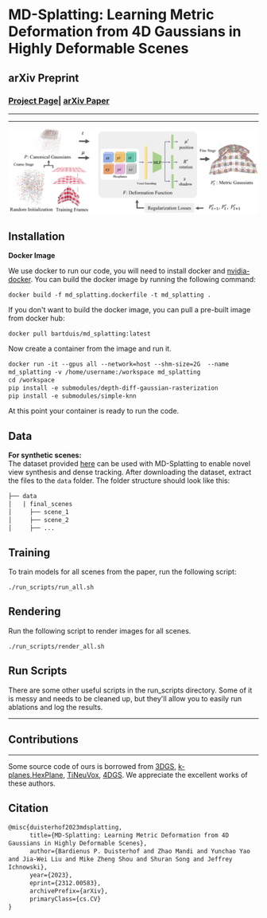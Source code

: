 # MD-Splatting: Learning Metric Deformation from 4D Gaussians in Highly Deformable Scenes

## arXiv Preprint

### [Project Page](https://md-splatting.github.io/)| [arXiv Paper](https://arxiv.org/abs/2312.00583)

---------------------------------------------------

---

![block](assets/teaserfig.png)   


## Installation 

**Docker Image**

We use docker to run our code, you will need to install docker and [nvidia-docker](https://docs.nvidia.com/datacenter/cloud-native/container-toolkit/latest/install-guide.html). You can build the docker image by running the following command:
```
docker build -f md_splatting.dockerfile -t md_splatting .
```

If you don't want to build the docker image, you can pull a pre-built image from docker hub:
```
docker pull bartduis/md_splatting:latest
```

Now create a container from the image and run it.
``` 
docker run -it --gpus all --network=host --shm-size=2G  --name md_splatting -v /home/username:/workspace md_splatting
cd /workspace 
pip install -e submodules/depth-diff-gaussian-rasterization
pip install -e submodules/simple-knn
```
At this point your container is ready to run the code.


## Data
**For synthetic scenes:**  
The dataset provided [here](https://drive.google.com/drive/folders/116XTLBUvuiEQPjKXKZP8fYab3F3L1cCd?usp=sharing) can be used with MD-Splatting to enable novel view synthesis and dense tracking. After downloading the dataset, extract the files to the `data` folder. The folder structure should look like this:

```
├── data
│   | final_scenes 
│     ├── scene_1
│     ├── scene_2 
│     ├── ...
```


## Training
To train models for all scenes from the paper, run the following script:
``` 
./run_scripts/run_all.sh
``` 

## Rendering
Run the following script to render images for all scenes. 

```
./run_scripts/render_all.sh
```

## Run Scripts

There are some other useful scripts in the run_scripts directory. Some of it is messy and needs to be cleaned up, but they'll allow you to easily run ablations and log the results.


---
## Contributions

---
Some source code of ours is borrowed from [3DGS](https://github.com/graphdeco-inria/gaussian-splatting), [k-planes](https://github.com/Giodiro/kplanes_nerfstudio),[HexPlane](https://github.com/Caoang327/HexPlane), [TiNeuVox](https://github.com/hustvl/TiNeuVox), [4DGS](https://github.com/hustvl/4DGaussians). We appreciate the excellent works of these authors.



## Citation
```
@misc{duisterhof2023mdsplatting,
      title={MD-Splatting: Learning Metric Deformation from 4D Gaussians in Highly Deformable Scenes}, 
      author={Bardienus P. Duisterhof and Zhao Mandi and Yunchao Yao and Jia-Wei Liu and Mike Zheng Shou and Shuran Song and Jeffrey Ichnowski},
      year={2023},
      eprint={2312.00583},
      archivePrefix={arXiv},
      primaryClass={cs.CV}
}
```
